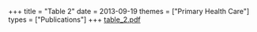 +++
title = "Table 2"
date = 2013-09-19
themes = ["Primary Health Care"]
types = ["Publications"]
+++
[table_2.pdf](/files/table_2.pdf)
